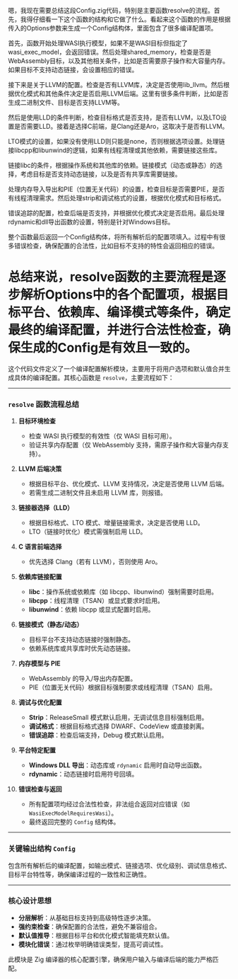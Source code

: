 嗯，我现在需要总结这段Config.zig代码，特别是主要函数resolve的流程。首先，我得仔细看一下这个函数的结构和它做了什么。看起来这个函数的作用是根据传入的Options参数来生成一个Config结构体，里面包含了很多编译配置项。

首先，函数开始处理WASI执行模型，如果不是WASI目标但指定了wasi_exec_model，会返回错误。然后处理shared_memory，检查是否是WebAssembly目标，以及其他相关条件，比如是否需要原子操作和大容量内存。如果目标不支持动态链接，会设置相应的错误。

接下来是关于LLVM的配置。检查是否有LLVM库，决定是否使用lib_llvm。然后根据优化模式和其他条件决定是否启用LLVM后端。这里有很多条件判断，比如是否生成二进制文件、目标是否支持LLVM等。

然后是使用LLD的条件判断，检查目标格式是否支持，是否有LLVM，以及LTO设置是否需要LLD。接着是选择C前端，是Clang还是Aro，这取决于是否有LLVM。

LTO模式的设置，如果没有使用LLD则只能是none，否则根据选项设置。处理链接libcpp和libunwind的逻辑，如果有线程清理或其他依赖，需要链接这些库。

链接libc的条件，根据操作系统和其他库的依赖。链接模式（动态或静态）的选择，考虑目标是否支持动态链接，以及是否有共享库需要链接。

处理内存导入导出和PIE（位置无关代码）的设置，检查目标是否需要PIE，是否有线程清理需求。然后处理strip和调试格式的设置，根据优化模式和目标格式。

错误追踪的配置，检查后端是否支持，并根据优化模式决定是否启用。最后处理rdynamic和dll导出函数的设置，特别是针对Windows目标。

整个函数最后返回一个Config结构体，将所有解析后的配置项填入。过程中有很多错误检查，确保配置的合法性，比如目标不支持的特性会返回相应的错误。

总结来说，resolve函数的主要流程是逐步解析Options中的各个配置项，根据目标平台、依赖库、编译模式等条件，确定最终的编译配置，并进行合法性检查，确保生成的Config是有效且一致的。
================================================
这个代码文件定义了一个编译配置解析模块，主要用于将用户选项和默认值合并生成具体的编译配置。其核心函数是 `resolve`，主要流程如下：

---

### **`resolve` 函数流程总结**
1. **目标环境检查**  
   - 检查 WASI 执行模型的有效性（仅 WASI 目标可用）。
   - 验证共享内存配置（仅 WebAssembly 支持，需原子操作和大容量内存支持）。

2. **LLVM 后端决策**  
   - 根据目标平台、优化模式、LLVM 支持情况，决定是否使用 LLVM 后端。
   - 若需生成二进制文件且未启用 LLVM 库，则报错。

3. **链接器选择（LLD）**  
   - 根据目标格式、LTO 模式、增量链接需求，决定是否使用 LLD。
   - LTO（链接时优化）模式需强制启用 LLD。

4. **C 语言前端选择**  
   - 优先选择 Clang（若有 LLVM），否则使用 Aro。

5. **依赖库链接配置**  
   - **libc**：操作系统或依赖库（如 libcpp、libunwind）强制需要时启用。
   - **libcpp**：线程清理（TSAN）或显式要求时启用。
   - **libunwind**：依赖 libcpp 或显式配置时启用。

6. **链接模式（静态/动态）**  
   - 目标平台不支持动态链接时强制静态。
   - 依赖系统库或共享库时优先动态链接。

7. **内存模型与 PIE**  
   - WebAssembly 的导入/导出内存配置。
   - PIE（位置无关代码）根据目标强制要求或线程清理（TSAN）启用。

8. **调试与优化配置**  
   - **Strip**：ReleaseSmall 模式默认启用，无调试信息目标强制启用。
   - **调试格式**：根据目标格式选择 DWARF、CodeView 或直接剥离。
   - **错误追踪**：检查后端支持，Debug 模式默认启用。

9. **平台特定配置**  
   - **Windows DLL 导出**：动态库或 `rdynamic` 启用时自动导出函数。
   - **rdynamic**：动态链接时启用符号回填。

10. **错误检查与返回**  
    - 所有配置项均经过合法性检查，非法组合返回对应错误（如 `WasiExecModelRequiresWasi`）。
    - 最终返回完整的 `Config` 结构体。

---

### **关键输出结构 `Config`**
包含所有解析后的编译配置，如输出模式、链接选项、优化级别、调试信息格式、目标平台特性等，确保编译过程的一致性和正确性。

---

### **核心设计思想**
- **分层解析**：从基础目标支持到高级特性逐步决策。
- **强约束检查**：确保配置的合法性，避免不兼容组合。
- **默认值推导**：根据目标平台和优化模式智能填充默认值。
- **模块化错误**：通过枚举明确错误类型，提高可调试性。

此模块是 Zig 编译器的核心配置引擎，确保用户输入与编译后端的能力严格匹配。